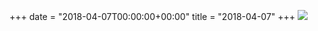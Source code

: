 +++
date = "2018-04-07T00:00:00+00:00"
title = "2018-04-07"
+++
<img class="img-fluid" src="/2018-04-07.jpg" />

